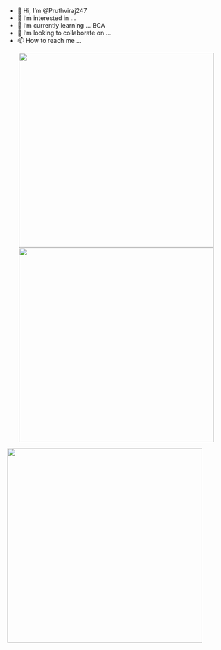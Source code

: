 - 👋 Hi, I’m @Pruthviraj247
- 👀 I’m interested in ...
- 🌱 I’m currently learning ... BCA
- 💞️ I’m looking to collaborate on ...
- 📫 How to reach me ...

<!---
Pruthviraj247/Pruthviraj247 is a ✨ special ✨ repository because its `README.md` (this file) appears on your GitHub profile.
You can click the Preview link to take a look at your changes.
--->


<p align = "center">
  <img src = "https://github-readme-stats.vercel.app/api?username=Pruthviraj247&show_icons=true&theme=bear" width = 450>
  <img src = "https://github-readme-streak-stats.herokuapp.com?user=Pruthviraj247&theme=dark&hide_border=true" width = 450>
  </p>

<a href="https://github.com/Pruthviraj247">
  <img align="center" src="https://github-readme-stats.anuraghazra1.vercel.app/api/top-langs/?username=Pruthviraj247&layout=compact&theme=radical" / width = 450>
</a>
